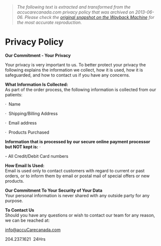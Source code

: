> *The following text is extracted and transformed from the accucarecanada.com privacy policy that was archived on 2013-06-06. Please check the [original snapshot on the Wayback Machine](https://web.archive.org/web/20130606040544id_/http%3A//accucarecanada.com/privacy_policy.php) for the most accurate reproduction.*

# Privacy Policy

**Our Commitment - Your Privacy**

Your privacy is very important to us. To better protect your privacy the following explains the information we collect, how it is used, how it is safeguarded, and how to contact us if you have any concerns.

**What Information Is Collected:**  
As part of the order process, the following information is collected from our patients:

·  Name

·  Shipping/Billing Address

·  Email address

·  Products Purchased

**Information that is processed by our secure online payment processor but NOT kept is:** · 

\- All Credit/Debit Card numbers

**How Email Is Used:**  
Email is used only to contact customers with regard to current or past orders, or to inform them by email or postal mail of special offers or new products.

**Our Commitment To Your Security of Your Data**  
Your personal information is never shared with any outside party for any purpose.

**To Contact Us**  
Should you have any questions or wish to contact our team for any reason, we can be reached at:

[info@accuCarecanada.com](mailto:info@accuCarecanada.com)

204.237.1621  24Hrs
